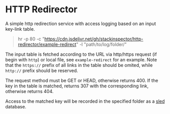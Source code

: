 # HTTP Redirector

A simple http redirection service with access logging based on an input key-link table.

> hr -p 80 -c "https://cdn.jsdelivr.net/gh/stackinspector/http-redirector/example-redirect" -l "path/to/log/folder/"

The input table is fetched according to the URL via http/https request (if begin with `http`) or local file, see `example-redirect` for an example. Note that the `https://` prefix of all links in the table should be omited, while `http://` prefix should be reserved.

The request method must be GET or HEAD, otherwise returns 400. If the key in the table is matched, returns 307 with the corresponding link, otherwise returns 404.

Access to the matched key will be recorded in the specified folder as a [sled](https://github.com/spacejam/sled) database.
